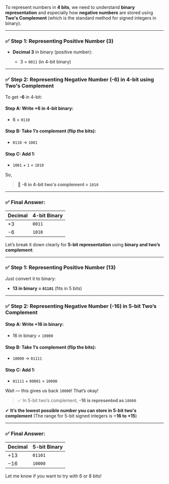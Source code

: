 <!-- 
 4. If we have only 4 bits, How 3 and-6 will be written in 4 bits. -->


To represent numbers in **4 bits**, we need to understand **binary representation** and especially how **negative numbers** are stored using **Two's Complement** (which is the standard method for signed integers in binary).

---

### ✅ Step 1: Representing Positive Number (3)

* **Decimal 3** in binary (positive number):

  * 3 = `0011` (in 4-bit binary)

---

### ✅ Step 2: Representing Negative Number (-6) in 4-bit using Two's Complement

To get **-6** in 4-bit:

#### Step A: Write +6 in 4-bit binary:

* 6 = `0110`

#### Step B: Take 1’s complement (flip the bits):

* `0110` → `1001`

#### Step C: Add 1:

* `1001` + `1` = `1010`

So,

> 🔹 **-6 in 4-bit two's complement = `1010`**

---

### ✅ Final Answer:

| Decimal | 4-bit Binary |
| ------- | ------------ |
| +3      | `0011`       |
| -6      | `1010`       |



 <!-- 5. If we have only 5 bits, How 13 and-16 will be written in 5 bits. -->

Let’s break it down clearly for **5-bit representation** using **binary and two’s complement**:

---

### ✅ Step 1: Representing Positive Number (13)

Just convert it to binary:

* **13 in binary = `01101`** (fits in 5 bits)

---

### ✅ Step 2: Representing Negative Number (-16) in 5-bit Two’s Complement

#### Step A: Write +16 in binary:

* 16 in binary = `10000`

#### Step B: Take 1’s complement (flip the bits):

* `10000` → `01111`

#### Step C: Add 1:

* `01111` + `00001` = `10000`

Wait — this gives us back `10000`! That’s okay!

> ✅ In 5-bit two’s complement, **-16 is represented as `10000`**

✔ **It’s the lowest possible number you can store in 5-bit two's complement**
(The range for 5-bit signed integers is **−16 to +15**)

---

### ✅ Final Answer:

| Decimal | 5-bit Binary |
| ------- | ------------ |
| +13     | `01101`      |
| −16     | `10000`      |

Let me know if you want to try with 6 or 8 bits!

